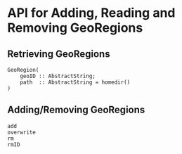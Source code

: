 # API for Adding, Reading and Removing GeoRegions

## Retrieving GeoRegions

```@docs
GeoRegion(
    geoID :: AbstractString;
    path  :: AbstractString = homedir()
)
```

## Adding/Removing GeoRegions

```@docs
add
overwrite
rm
rmID
```